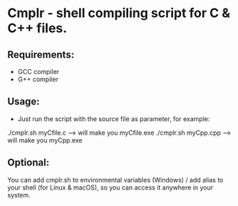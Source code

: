 # Cmplr - shell compiling script for C & C++ files.

## Requirements:
- GCC compiler
- G++ compiler

## Usage:
- Just run the script with the source file as parameter, for example:

./cmplr.sh myCfile.c --> will make you myCfile.exe
./cmplr.sh myCpp.cpp --> will make you myCpp.exe

## Optional:
You can add cmplr.sh to environmental variables (Windows) / add alias to your shell (for Linux & macOS), so you can access it anywhere in your system.
